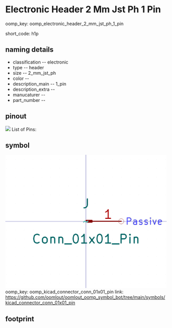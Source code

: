 # Electronic Header 2 Mm Jst Ph 1 Pin
oomp_key: oomp_electronic_header_2_mm_jst_ph_1_pin  

short_code: h1p
## naming details
* classification -- electronic
* type -- header
* size -- 2_mm_jst_ph
* color -- 
* description_main -- 1_pin
* description_extra -- 
* manucaturer -- 
* part_number -- 
## pinout
![](working_pinout_600.png)
List of Pins:

## symbol

![](symbol/0/working/working_600.png)
oomp_key: oomp_kicad_connector_conn_01x01_pin
link: https://github.com/oomlout/oomlout_oomp_symbol_bot/tree/main/symbols/kicad_connector_conn_01x01_pin


## footprint
